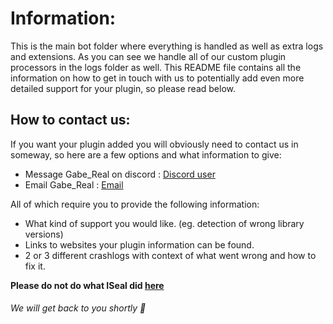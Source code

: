 # Information:

This is the main bot folder where everything is handled as well as extra logs and extensions.
As you can see we handle all of our custom plugin processors in the logs folder as well. This README file contains all
the information on how to get in touch with us to potentially add even more detailed support for your plugin, so please
read below.

## How to contact us:

If you want your plugin added you will obviously need to contact us in someway, so here are a few options and what information to give:

- Message Gabe_Real on discord : [Discord user](https://discord.com/users/1144561934025379881)
- Email Gabe_Real : [Email](gaberealj10@gmail.com)

All of which require you to provide the following information:

- What kind of support you would like. (eg. detection of wrong library versions)
- Links to websites your plugin information can be found.
- 2 or 3 different crashlogs with context of what went wrong and how to fix it.

**Please do not do what ISeal did [here](logs/plugins/powergems/img.png)**

###### We will get back to you shortly 💖

